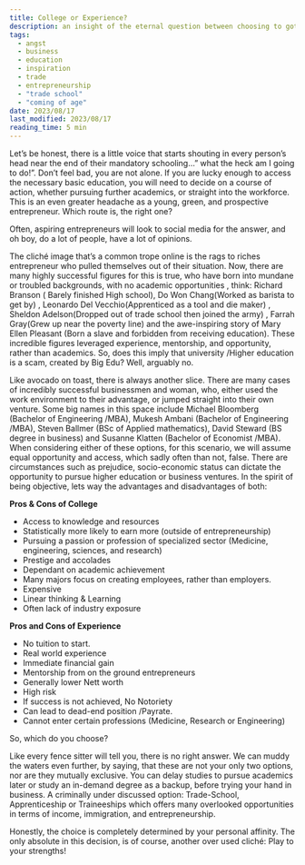 ```yaml
---
title: College or Experience?
description: an insight of the eternal question between choosing to got to college or jump straight into the work force, looking at the pros and cons of each. 
tags:
  - angst
  - business
  - education
  - inspiration 
  - trade
  - entrepreneurship
  - "trade school"
  - "coming of age"
date: 2023/08/17
last_modified: 2023/08/17
reading_time: 5 min
---
```


Let’s be honest, there is a little voice that starts shouting in every person’s head near the end of their mandatory schooling…” what the heck am I going to do!”. Don’t feel bad, you are not alone. If you are lucky enough to access the necessary basic education, you will need to decide on a course of action, whether pursuing further academics, or straight into the workforce. This is an even greater headache as a young, green, and prospective entrepreneur. Which route is, the right one? 

Often, aspiring entrepreneurs will look to social media for the answer, and oh boy, do a lot of people, have a lot of opinions.

The cliché image that’s a common trope online is the rags to riches entrepreneur who pulled themselves out of their situation. Now, there are many highly successful figures for this is true, who have born into mundane or troubled backgrounds, with no academic opportunities , think: Richard Branson ( Barely finished High school), Do Won Chang(Worked as barista to get by) , Leonardo Del Vecchio(Apprenticed as a tool and die maker) , Sheldon Adelson(Dropped out of trade school then joined the army) , Farrah Gray(Grew up near the poverty line) and the awe-inspiring story of Mary Ellen Pleasant (Born a slave and  forbidden from receiving education). These incredible figures leveraged experience, mentorship, and opportunity, rather than academics. So, does this imply that university /Higher education is a scam, created by Big Edu?  Well, arguably no.

Like avocado on toast, there is always another slice. There are many cases of incredibly successful businessmen and woman, who, either used the work environment to their advantage, or jumped straight into their own venture. Some big names in this space include Michael Bloomberg (Bachelor of Engineering /MBA), Mukesh Ambani (Bachelor of Engineering /MBA), Steven Ballmer (BSc of Applied mathematics), David Steward (BS degree in business) and Susanne Klatten (Bachelor of Economist /MBA).
When considering either of these options, for this scenario, we will assume equal opportunity and access, which sadly often than not, false. There are circumstances such as prejudice, socio-economic status can dictate the opportunity to pursue higher education or business ventures.
In the spirit of being objective, lets way the advantages and disadvantages of both:

**Pros & Cons of College**

- Access to knowledge and resources
- Statistically more likely to earn more (outside of entrepreneurship)
- Pursuing a passion or profession of specialized sector (Medicine, engineering, sciences, and research)
- Prestige and accolades
- Dependant on academic achievement
- Many majors focus on creating employees, rather than employers.
- Expensive
- Linear thinking & Learning
- Often lack of industry exposure

**Pros and Cons of Experience**

- No tuition to start.
- Real world experience
- Immediate financial gain
- Mentorship from on the ground entrepreneurs
- Generally lower Nett worth
- High risk
- If success is not achieved, No Notoriety
- Can lead to dead-end position /Payrate.
- Cannot enter certain professions (Medicine, Research or Engineering)

So, which do you choose?

Like every fence sitter will tell you, there is no right answer. We can muddy the waters even further, by saying, that these are not your only two options, nor are they mutually exclusive. You can delay studies to pursue academics later or study an in-demand degree as a backup, before trying your hand in business.
A criminally under discussed option: Trade-School, Apprenticeship or Traineeships which offers many overlooked opportunities in terms of income, immigration, and entrepreneurship.

Honestly, the choice is completely determined by your personal affinity. The only absolute in this decision, is of course, another over used cliché: Play to your strengths!
